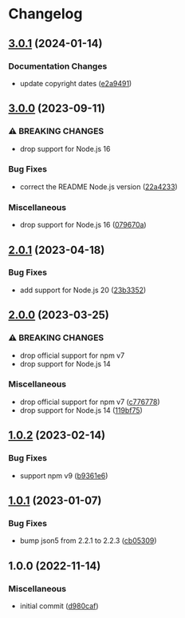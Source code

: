 # Changelog

## [3.0.1](https://github.com/rowanmanning/get-error-http-status/compare/v3.0.0...v3.0.1) (2024-01-14)


### Documentation Changes

* update copyright dates ([e2a9491](https://github.com/rowanmanning/get-error-http-status/commit/e2a9491f77a2ac8a0f6fdccd9b7f193d12b4c1c2))

## [3.0.0](https://github.com/rowanmanning/get-error-http-status/compare/v2.0.1...v3.0.0) (2023-09-11)


### ⚠ BREAKING CHANGES

* drop support for Node.js 16

### Bug Fixes

* correct the README Node.js version ([22a4233](https://github.com/rowanmanning/get-error-http-status/commit/22a423326239fd885964e812f2bb29fb41a3aacb))


### Miscellaneous

* drop support for Node.js 16 ([079670a](https://github.com/rowanmanning/get-error-http-status/commit/079670a57568cb0e8fbc86a43a634b4bef9218d9))

## [2.0.1](https://github.com/rowanmanning/get-error-http-status/compare/v2.0.0...v2.0.1) (2023-04-18)


### Bug Fixes

* add support for Node.js 20 ([23b3352](https://github.com/rowanmanning/get-error-http-status/commit/23b33526ee449ebf7a9142e8a7760dbd686323d1))

## [2.0.0](https://github.com/rowanmanning/get-error-http-status/compare/v1.0.2...v2.0.0) (2023-03-25)


### ⚠ BREAKING CHANGES

* drop official support for npm v7
* drop support for Node.js 14

### Miscellaneous

* drop official support for npm v7 ([c776778](https://github.com/rowanmanning/get-error-http-status/commit/c77677830355bb2a68a36c87c4644ff7648a5240))
* drop support for Node.js 14 ([119bf75](https://github.com/rowanmanning/get-error-http-status/commit/119bf75a140f9f5563c0634b969f511b5519a9a0))

## [1.0.2](https://github.com/rowanmanning/get-error-http-status/compare/v1.0.1...v1.0.2) (2023-02-14)


### Bug Fixes

* support npm v9 ([b9361e6](https://github.com/rowanmanning/get-error-http-status/commit/b9361e6e0c4891aa3994f4e581fc0d98045e9583))

## [1.0.1](https://github.com/rowanmanning/get-error-http-status/compare/v1.0.0...v1.0.1) (2023-01-07)


### Bug Fixes

* bump json5 from 2.2.1 to 2.2.3 ([cb05309](https://github.com/rowanmanning/get-error-http-status/commit/cb05309adc4811124fde8541bee90594bb749a57))

## 1.0.0 (2022-11-14)


### Miscellaneous

* initial commit ([d980caf](https://github.com/rowanmanning/get-error-http-status/commit/d980caf816c8d149f1dba5280466171a71e6490d))
